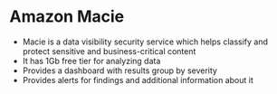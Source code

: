 # Amazon Macie

- Macie is a data visibility security service which helps classify and protect sensitive and business-critical content
- It has 1Gb free tier for analyzing data
- Provides a dashboard with results group by severity
- Provides alerts for findings and additional information about it